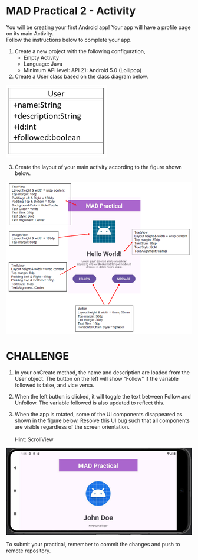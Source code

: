 # MAD Practical 2 - Activity
You will be creating your first Android app! Your app will have a profile page on its main Activity.<br/>
Follow the instructions below to complete your app.

1. Create a new project with the following configuration,
    * Empty Activity
    * Language: Java
    * Minimum API level: API 21: Android 5.0 (Lollipop)
2. Create a User class based on the class diagram below.

![User Class Diagram](/images/user_cd.png)

3. Create the layout of your main activity according to the figure shown below.

![Screen Mockup](/images/screen_mock.png)

# CHALLENGE
1. In your onCreate method, the name and description are loaded from the User object. The button on the left will show “Follow” if the variable followed is false, and vice versa.

2.	When the left button is clicked, it will toggle the text between Follow and Unfollow. The variable followed is also updated to reflect this.

3.	When the app is rotated, some of the UI components disappeared as shown in the figure below. Resolve this UI bug such that all components are visible regardless of the screen orientation.<br/><br/>Hint: ScrollView

![Horizontal Rotation](/images/Screenshot_Rotate.png)

To submit your practical, remember to commit the changes and push to remote repository.

